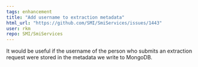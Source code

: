 ```yaml
---
tags: enhancement
title: "Add username to extraction metadata"
html_url: "https://github.com/SMI/SmiServices/issues/1443"
user: rkm
repo: SMI/SmiServices
---
```


It would be useful if the username of the person who submits an extraction request were stored in the metadata we write to MongoDB.